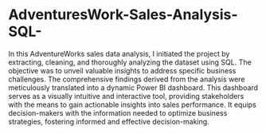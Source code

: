 # AdventuresWork-Sales-Analysis-SQL-
In this AdventureWorks sales data analysis, I initiated the project by extracting, cleaning, and thoroughly analyzing the dataset using SQL. The objective was to unveil valuable insights to address specific business challenges. The comprehensive findings derived from the analysis were meticulously translated into a dynamic Power BI dashboard. This dashboard serves as a visually intuitive and interactive tool, providing stakeholders with the means to gain actionable insights into sales performance. It equips decision-makers with the information needed to optimize business strategies, fostering informed and effective decision-making.
